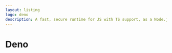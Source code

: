 ```yaml
---
layout: listing
logo: deno
description: A fast, secure runtime for JS with TS support, as a Node.js alternative
---
```

# Deno
